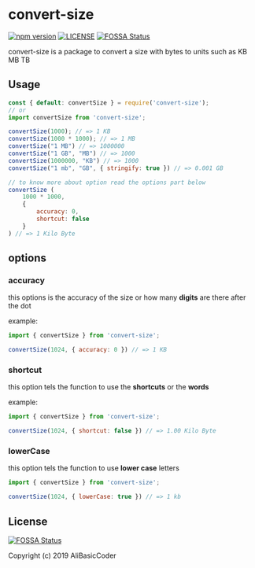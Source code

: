 # convert-size

[![npm version](https://img.shields.io/static/v1.svg?label=npm%20version&message=1.0.0&color=green)](https://www.npmjs.com/package/convert-size)
[![LICENSE](https://img.shields.io/static/v1.svg?label=LICENSE&message=MIT&color=green)](https://github.com/AliBasicCoder/convertSize/blob/master/LICENSE)
[![FOSSA Status](https://app.fossa.io/api/projects/git%2Bgithub.com%2FAliBasicCoder%2FconvertSize.svg?type=shield)](https://app.fossa.io/projects/git%2Bgithub.com%2FAliBasicCoder%2FconvertSize?ref=badge_shield)

convert-size is a package to convert a size with bytes to 
units such as KB MB TB

## Usage

```js
const { default: convertSize } = require('convert-size');
// or
import convertSize from 'convert-size';

convertSize(1000); // => 1 KB
convertSize(1000 * 1000); // => 1 MB
convertSize("1 MB") // => 1000000
convertSize("1 GB", "MB") // => 1000
convertSize(1000000, "KB") // => 1000
convertSize("1 mb", "GB", { stringify: true }) // => 0.001 GB

// to know more about option read the options part below
convertSize (
    1000 * 1000,
    {
        accuracy: 0,
        shortcut: false
    }
) // => 1 Kilo Byte

```

## options

### accuracy

this options is the accuracy of the size or
how many **digits** are there after the dot

example:

``` js
import { convertSize } from 'convert-size';

convertSize(1024, { accuracy: 0 }) // => 1 KB
```

### shortcut

this option tels the function to use the **shortcuts**
or the **words**

example:

``` js
import { convertSize } from 'convert-size';

convertSize(1024, { shortcut: false }) // => 1.00 Kilo Byte
```

### lowerCase

this option tels the function to use **lower case** letters

``` js
import { convertSize } from 'convert-size';

convertSize(1024, { lowerCase: true }) // => 1 kb
```

## License

[![FOSSA Status](https://app.fossa.io/api/projects/git%2Bgithub.com%2FAliBasicCoder%2FconvertSize.svg?type=large)](https://app.fossa.io/projects/git%2Bgithub.com%2FAliBasicCoder%2FconvertSize?ref=badge_large)

Copyright (c) 2019 AliBasicCoder

